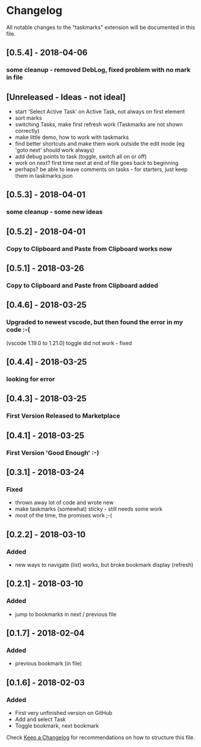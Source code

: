 # Changelog
All notable changes to the "taskmarks" extension will be documented in this file.

## [0.5.4] - 2018-04-06
### some cleanup - removed DebLog, fixed problem with no mark in file

## [Unreleased - Ideas - not ideal]
- start 'Select Active Task' on Active Task, not always on first element
- sort marks
- switching Tasks, make first refresh work (Taskmarks are not shown correctly)
- make little demo, how to work with taskmarks
- find better shortcuts and make them work outside the edit mode (eg 'goto next' should work always)
- add debug points to task (toggle, switch all on or off)
- work on next? first time next at end of file goes back to beginning
- perhaps? be able to leave comments on tasks - for starters, just keep them in taskmarks.json

## [0.5.3] - 2018-04-01
### some cleanup - some new ideas

## [0.5.2] - 2018-04-01
### Copy to Clipboard and Paste from Clipboard works now

## [0.5.1] - 2018-03-26
### Copy to Clipboard and Paste from Clipboard added

## [0.4.6] - 2018-03-25
### Upgraded to newest vscode, but then found the error in my code :-(
(vscode 1.19.0 to 1.21.0)
toggle did not work - fixed

## [0.4.4] - 2018-03-25
### looking for error

## [0.4.3] - 2018-03-25
### First Version Released to Marketplace

## [0.4.1] - 2018-03-25
### First Version 'Good Enough' :-)

## [0.3.1] - 2018-03-24
### Fixed
- thrown away lot of code and wrote new
- make taskmarks (somewhat) sticky - still needs some work
- most of the time, the promises work ;-(

## [0.2.2] - 2018-03-10
### Added
- new ways to navigate (list) works, but broke bookmark display (refresh)

## [0.2.1] - 2018-03-10
### Added
- jump to bookmarks in next / previous file

## [0.1.7] - 2018-02-04
### Added
- previous bookmark (in file)

## [0.1.6] - 2018-02-03
### Added
- First very unfinished version on GitHub
- Add and select Task
- Toggle bookmark, next bookmark


Check [Keep a Changelog](http://keepachangelog.com/) for recommendations on how to structure this file.
